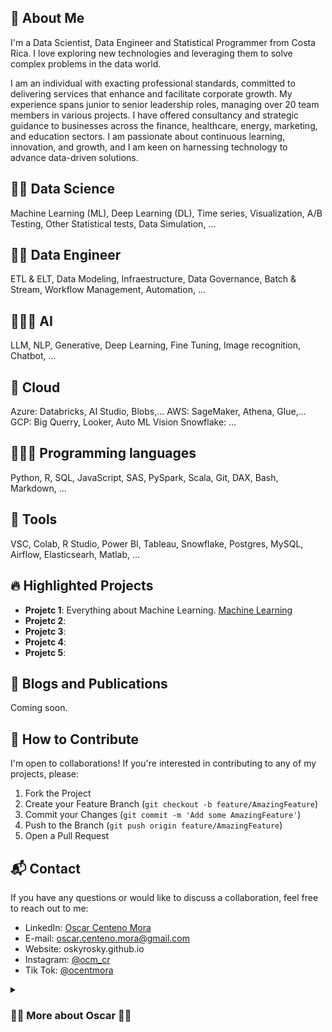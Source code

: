 ## 🚀 About Me

I'm a Data Scientist, Data Engineer and Statistical Programmer from Costa Rica. 
I love exploring new technologies and leveraging them to solve complex problems in the data world.

I am an individual with exacting professional standards, committed to delivering services that enhance and facilitate corporate growth. 
My experience spans junior to senior leadership roles, managing over 20 team members in various projects. I have offered consultancy and 
strategic guidance to businesses across the finance, healthcare, energy, marketing, and education sectors. I am passionate about continuous
 learning, innovation, and growth, and I am keen on harnessing technology to advance data-driven solutions.

## 🕵️‍♂️ Data Science

Machine Learning (ML), Deep Learning (DL), Time series, Visualization, A/B Testing, Other Statistical tests, Data Simulation, ...

## 👷‍♂️ Data Engineer 

ETL & ELT, Data Modeling, Infraestructure, Data Governance, Batch & Stream, Workflow Management, Automation, ...

## 👨🏽‍💻 AI 

LLM, NLP, Generative, Deep Learning, Fine Tuning, Image recognition, Chatbot, ...

## 💭 Cloud 

Azure: Databricks, AI Studio, Blobs,...
AWS: SageMaker, Athena, Glue,...
GCP: Big Querry, Looker, Auto ML Vision
Snowflake: ...

## 👨🏽‍💻 Programming languages 

Python, R, SQL, JavaScript, SAS, PySpark, Scala, Git, DAX, Bash, Markdown, ...

## 🧰 Tools

VSC, Colab, R Studio, Power BI, Tableau, Snowflake, Postgres, MySQL, Airflow, Elasticsearh, Matlab, ...

## 🔥 Highlighted Projects

- **Projetc 1**: Everything about Machine Learning. [Machine Learning](https://github.com/OskyRosky/MachineLearning)
- **Projetc 2**:
- **Projetc 3**:
- **Projetc 4**:
- **Projetc 5**:


## 📝 Blogs and Publications

Coming soon.

## 🤝 How to Contribute

I'm open to collaborations! If you're interested in contributing to any of my projects, please:
1. Fork the Project
2. Create your Feature Branch (`git checkout -b feature/AmazingFeature`)
3. Commit your Changes (`git commit -m 'Add some AmazingFeature'`)
4. Push to the Branch (`git push origin feature/AmazingFeature`)
5. Open a Pull Request

## 📬 Contact
If you have any questions or would like to discuss a collaboration, feel free to reach out to me:
- LinkedIn: [Oscar Centeno Mora](https://www.linkedin.com/in/oscar-centeno-mora/)
- E-mail: oscar.centeno.mora@gmail.com
- Website: oskyrosky.github.io 
- Instagram: [@ocm_cr](https://instagram.com/ocm_cr)
- Tik Tok: [@ocentmora](https://www.tiktok.com/@ocentmora)

<details>
 <summary><h3> 👨‍💻 More about Oscar 👨‍💻</h3></summary>
  
   I started my coding journey as a naive computer science student with a passion to learn everything I could about this programming world - code, unix, linux, Python, R, SQL, theory, etc. Nowadays, I'm a Data Scientist, Data Engineer and Statistical Programmer. You can see in detail more about scrolling down.
   
<h1 align="center">Hi 👋, I'm Oscar Centeno Mora</h1>
<h3 align="center">A passionate Data Scientist - Data Engineer - Statistical Programmer from Costa Rica</h3>

<p align="left"> <img src="https://komarev.com/ghpvc/?username=oskyrosky&label=Profile%20views&color=0e75b6&style=flat" alt="oskyrosky" /> </p>

<p align="left"> <a href="https://github.com/ryo-ma/github-profile-trophy"><img src="https://github-profile-trophy.vercel.app/?username=oskyrosky" alt="oskyrosky" /></a> </p>

<p align="left"> <a href="https://twitter.com/" target="blank"><img src="https://img.shields.io/twitter/follow/?logo=twitter&style=for-the-badge" alt="" /></a> </p>

<h3 align="left">Connect with me:</h3>
<p align="left">
<a href="https://linkedin.com/in/https://www.linkedin.com/in/oscar-centeno-mora/" target="blank"><img align="center" src="https://raw.githubusercontent.com/rahuldkjain/github-profile-readme-generator/master/src/images/icons/Social/linked-in-alt.svg" alt="https://www.linkedin.com/in/oscar-centeno-mora/" height="30" width="40" /></a>
<a href="https://instagram.com/ocm_cr" target="blank"><img align="center" src="https://raw.githubusercontent.com/rahuldkjain/github-profile-readme-generator/master/src/images/icons/Social/instagram.svg" alt="ocm_cr" height="30" width="40" /></a>
</p>

<h3 align="left">Languages and Tools:</h3>
<p align="left"> <a href="https://www.arduino.cc/" target="_blank" rel="noreferrer"> <img src="https://cdn.worldvectorlogo.com/logos/arduino-1.svg" alt="arduino" width="40" height="40"/> </a> <a href="https://aws.amazon.com" target="_blank" rel="noreferrer"> <img src="https://raw.githubusercontent.com/devicons/devicon/master/icons/amazonwebservices/amazonwebservices-original-wordmark.svg" alt="aws" width="40" height="40"/> </a> <a href="https://azure.microsoft.com/en-in/" target="_blank" rel="noreferrer"> <img src="https://www.vectorlogo.zone/logos/microsoft_azure/microsoft_azure-icon.svg" alt="azure" width="40" height="40"/> </a> <a href="https://www.gnu.org/software/bash/" target="_blank" rel="noreferrer"> <img src="https://www.vectorlogo.zone/logos/gnu_bash/gnu_bash-icon.svg" alt="bash" width="40" height="40"/> </a> <a href="https://cassandra.apache.org/" target="_blank" rel="noreferrer"> <img src="https://www.vectorlogo.zone/logos/apache_cassandra/apache_cassandra-icon.svg" alt="cassandra" width="40" height="40"/> </a> <a href="https://www.docker.com/" target="_blank" rel="noreferrer"> <img src="https://raw.githubusercontent.com/devicons/devicon/master/icons/docker/docker-original-wordmark.svg" alt="docker" width="40" height="40"/> </a> <a href="https://www.elastic.co" target="_blank" rel="noreferrer"> <img src="https://www.vectorlogo.zone/logos/elastic/elastic-icon.svg" alt="elasticsearch" width="40" height="40"/> </a> <a href="https://cloud.google.com" target="_blank" rel="noreferrer"> <img src="https://www.vectorlogo.zone/logos/google_cloud/google_cloud-icon.svg" alt="gcp" width="40" height="40"/> </a> <a href="https://git-scm.com/" target="_blank" rel="noreferrer"> <img src="https://www.vectorlogo.zone/logos/git-scm/git-scm-icon.svg" alt="git" width="40" height="40"/> </a> <a href="https://hadoop.apache.org/" target="_blank" rel="noreferrer"> <img src="https://www.vectorlogo.zone/logos/apache_hadoop/apache_hadoop-icon.svg" alt="hadoop" width="40" height="40"/> </a> <a href="https://ifttt.com/" target="_blank" rel="noreferrer"> <img src="https://www.vectorlogo.zone/logos/ifttt/ifttt-ar21.svg" alt="ifttt" width="40" height="40"/> </a> <a href="https://www.jenkins.io" target="_blank" rel="noreferrer"> <img src="https://www.vectorlogo.zone/logos/jenkins/jenkins-icon.svg" alt="jenkins" width="40" height="40"/> </a> <a href="https://kafka.apache.org/" target="_blank" rel="noreferrer"> <img src="https://www.vectorlogo.zone/logos/apache_kafka/apache_kafka-icon.svg" alt="kafka" width="40" height="40"/> </a> <a href="https://www.elastic.co/kibana" target="_blank" rel="noreferrer"> <img src="https://www.vectorlogo.zone/logos/elasticco_kibana/elasticco_kibana-icon.svg" alt="kibana" width="40" height="40"/> </a> <a href="https://kubernetes.io" target="_blank" rel="noreferrer"> <img src="https://www.vectorlogo.zone/logos/kubernetes/kubernetes-icon.svg" alt="kubernetes" width="40" height="40"/> </a> <a href="https://www.linux.org/" target="_blank" rel="noreferrer"> <img src="https://raw.githubusercontent.com/devicons/devicon/master/icons/linux/linux-original.svg" alt="linux" width="40" height="40"/> </a> <a href="https://mariadb.org/" target="_blank" rel="noreferrer"> <img src="https://www.vectorlogo.zone/logos/mariadb/mariadb-icon.svg" alt="mariadb" width="40" height="40"/> </a> <a href="https://www.mathworks.com/" target="_blank" rel="noreferrer"> <img src="https://upload.wikimedia.org/wikipedia/commons/2/21/Matlab_Logo.png" alt="matlab" width="40" height="40"/> </a> <a href="https://www.mongodb.com/" target="_blank" rel="noreferrer"> <img src="https://raw.githubusercontent.com/devicons/devicon/master/icons/mongodb/mongodb-original-wordmark.svg" alt="mongodb" width="40" height="40"/> </a> <a href="https://www.microsoft.com/en-us/sql-server" target="_blank" rel="noreferrer"> <img src="https://www.svgrepo.com/show/303229/microsoft-sql-server-logo.svg" alt="mssql" width="40" height="40"/> </a> <a href="https://www.mysql.com/" target="_blank" rel="noreferrer"> <img src="https://raw.githubusercontent.com/devicons/devicon/master/icons/mysql/mysql-original-wordmark.svg" alt="mysql" width="40" height="40"/> </a> <a href="https://opencv.org/" target="_blank" rel="noreferrer"> <img src="https://www.vectorlogo.zone/logos/opencv/opencv-icon.svg" alt="opencv" width="40" height="40"/> </a> <a href="https://www.oracle.com/" target="_blank" rel="noreferrer"> <img src="https://raw.githubusercontent.com/devicons/devicon/master/icons/oracle/oracle-original.svg" alt="oracle" width="40" height="40"/> </a> <a href="https://pandas.pydata.org/" target="_blank" rel="noreferrer"> <img src="https://raw.githubusercontent.com/devicons/devicon/2ae2a900d2f041da66e950e4d48052658d850630/icons/pandas/pandas-original.svg" alt="pandas" width="40" height="40"/> </a> <a href="https://www.python.org" target="_blank" rel="noreferrer"> <img src="https://raw.githubusercontent.com/devicons/devicon/master/icons/python/python-original.svg" alt="python" width="40" height="40"/> </a> <a href="https://pytorch.org/" target="_blank" rel="noreferrer"> <img src="https://www.vectorlogo.zone/logos/pytorch/pytorch-icon.svg" alt="pytorch" width="40" height="40"/> </a> <a href="https://redis.io" target="_blank" rel="noreferrer"> <img src="https://raw.githubusercontent.com/devicons/devicon/master/icons/redis/redis-original-wordmark.svg" alt="redis" width="40" height="40"/> </a> <a href="https://scikit-learn.org/" target="_blank" rel="noreferrer"> <img src="https://upload.wikimedia.org/wikipedia/commons/0/05/Scikit_learn_logo_small.svg" alt="scikit_learn" width="40" height="40"/> </a> <a href="https://seaborn.pydata.org/" target="_blank" rel="noreferrer"> <img src="https://seaborn.pydata.org/_images/logo-mark-lightbg.svg" alt="seaborn" width="40" height="40"/> </a> <a href="https://www.sqlite.org/" target="_blank" rel="noreferrer"> <img src="https://www.vectorlogo.zone/logos/sqlite/sqlite-icon.svg" alt="sqlite" width="40" height="40"/> </a> <a href="https://www.tensorflow.org" target="_blank" rel="noreferrer"> <img src="https://www.vectorlogo.zone/logos/tensorflow/tensorflow-icon.svg" alt="tensorflow" width="40" height="40"/> </a> <a href="https://zapier.com" target="_blank" rel="noreferrer"> <img src="https://www.vectorlogo.zone/logos/zapier/zapier-icon.svg" alt="zapier" width="40" height="40"/> </a> </p>

<p><img align="left" src="https://github-readme-stats.vercel.app/api/top-langs?username=oskyrosky&show_icons=true&locale=en&layout=compact" alt="oskyrosky" /></p>

<p>&nbsp;<img align="center" src="https://github-readme-stats.vercel.app/api?username=oskyrosky&show_icons=true&locale=en" alt="oskyrosky" /></p>

<p><img align="center" src="https://github-readme-streak-stats.herokuapp.com/?user=oskyrosky&" alt="oskyrosky" /></p>

[website]: https://fkcodes.com
